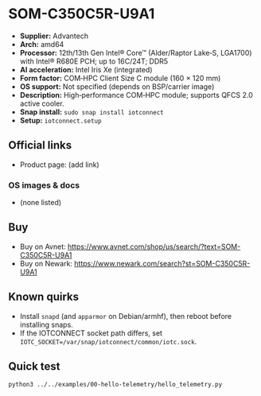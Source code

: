 # SOM-C350C5R-U9A1

- **Supplier:** Advantech
- **Arch:** amd64
- **Processor:** 12th/13th Gen Intel® Core™ (Alder/Raptor Lake‑S, LGA1700) with Intel® R680E PCH; up to 16C/24T; DDR5
- **AI acceleration:** Intel Iris Xe (integrated)
- **Form factor:** COM‑HPC Client Size C module (160 × 120 mm)
- **OS support:** Not specified (depends on BSP/carrier image)
- **Description:** High‑performance COM‑HPC module; supports QFCS 2.0 active cooler.
- **Snap install:** `sudo snap install iotconnect`
- **Setup:** `iotconnect.setup`

## Official links
- Product page: (add link)

### OS images & docs
- (none listed)

## Buy
- Buy on Avnet: https://www.avnet.com/shop/us/search/?text=SOM-C350C5R-U9A1
- Buy on Newark: https://www.newark.com/search?st=SOM-C350C5R-U9A1

## Known quirks
- Install `snapd` (and `apparmor` on Debian/armhf), then reboot before installing snaps.
- If the IOTCONNECT socket path differs, set `IOTC_SOCKET=/var/snap/iotconnect/common/iotc.sock`.

## Quick test
```bash
python3 ../../examples/00-hello-telemetry/hello_telemetry.py
```
